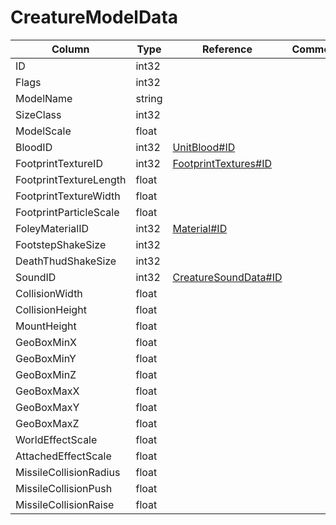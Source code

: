# CreatureModelData

| Column | Type | Reference | Comment |
|--------|------|-----------|---------|
|ID|int32|||
|Flags|int32|||
|ModelName|string|||
|SizeClass|int32|||
|ModelScale|float|||
|BloodID|int32|[UnitBlood#ID](UnitBlood.md)||
|FootprintTextureID|int32|[FootprintTextures#ID](FootprintTextures.md)||
|FootprintTextureLength|float|||
|FootprintTextureWidth|float|||
|FootprintParticleScale|float|||
|FoleyMaterialID|int32|[Material#ID](Material.md)||
|FootstepShakeSize|int32|||
|DeathThudShakeSize|int32|||
|SoundID|int32|[CreatureSoundData#ID](CreatureSoundData.md)||
|CollisionWidth|float|||
|CollisionHeight|float|||
|MountHeight|float|||
|GeoBoxMinX|float|||
|GeoBoxMinY|float|||
|GeoBoxMinZ|float|||
|GeoBoxMaxX|float|||
|GeoBoxMaxY|float|||
|GeoBoxMaxZ|float|||
|WorldEffectScale|float|||
|AttachedEffectScale|float|||
|MissileCollisionRadius|float|||
|MissileCollisionPush|float|||
|MissileCollisionRaise|float|||
